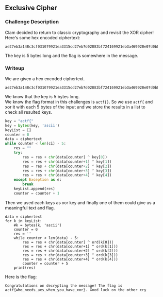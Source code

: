 ## Exclusive Cipher

### Challenge Description

Clam decided to return to classic cryptography and revisit the XOR cipher! Here's some hex encoded ciphertext:  
```
ae27eb3a148c3cf031079921ea3315cd27eb7d02882bf724169921eb3a469920e07d0b883bf63c018869a5090e8868e331078a68ec2e468c2bf13b1d9a20ea0208882de12e398c2df60211852deb021f823dda35079b2dda25099f35ab7d218227e17d0a982bee7d098368f13503cd27f135039f68e62f1f9d3cea7c
```  
The key is 5 bytes long and the flag is somewhere in the message.  

### Writeup

We are given a hex encoded ciphertext.  
```
ae27eb3a148c3cf031079921ea3315cd27eb7d02882bf724169921eb3a469920e07d0b883bf63c018869a5090e8868e331078a68ec2e468c2bf13b1d9a20ea0208882de12e398c2df60211852deb021f823dda35079b2dda25099f35ab7d218227e17d0a982bee7d098368f13503cd27f135039f68e62f1f9d3cea7c
```  
We know that the key is 5 bytes long.  
We know the flag format in this challenges is `actf{}`. So we use `actf{` and xor it with each 5 bytes of the input and we store the results in a list to check all resulted keys.  
```python
key = "actf{"
key = bytes(key, 'ascii')
keyList = []
counter = 0
data = ciphertext
while counter < len(ci) - 5:
	res = ""
	try:
		res = res + chr(data[counter] ^ key[0])
		res = res + chr(data[counter+1] ^ key[1])
		res = res + chr(data[counter+2] ^ key[2])
		res = res + chr(data[counter+3] ^ key[3])
		res = res + chr(data[counter+4] ^ key[4])
	except Exception as e:
		break
	keyList.append(res)
	counter = counter + 1
```
Then we used each keys as xor key and finally one of them could give us a meaningful text and flag.  
```
data = ciphertext
for k in keyList:
	#k = bytes(k, 'ascii')
	counter = 0
	res = ''
	while counter < len(data) - 5:
		res = res + chr(data[counter] ^ ord(k[0]))
		res = res + chr(data[counter+1] ^ ord(k[1]))
		res = res + chr(data[counter+2] ^ ord(k[2]))
		res = res + chr(data[counter+3] ^ ord(k[3]))
		res = res + chr(data[counter+4] ^ ord(k[4]))
		counter = counter + 5
	print(res)
```
Here is the flag:  
```
Congratulations on decrypting the message! The flag is actf{who_needs_aes_when_you_have_xor}. Good luck on the other cry
```
